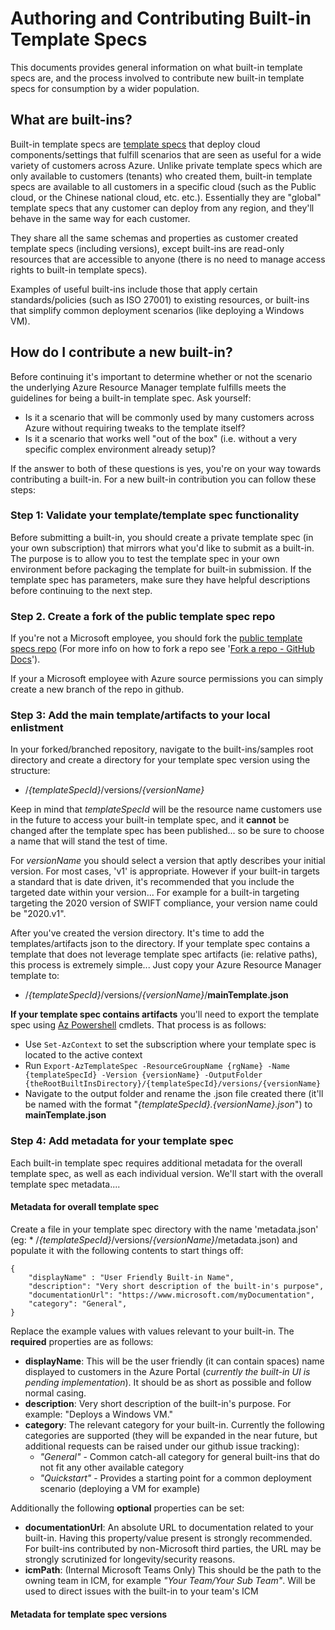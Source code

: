 # Authoring and Contributing Built-in Template Specs

This documents provides general information on what built-in template specs are, and the process involved to contribute new built-in template specs for consumption by a wider population.

## What are built-ins?
Built-in template specs are [template specs](https://docs.microsoft.com/en-us/azure/azure-resource-manager/templates/template-specs?tabs=azure-powershell) that deploy cloud components/settings that fulfill scenarios that are seen as useful for a wide variety of customers across Azure. Unlike private template specs which are only available to customers (tenants) who created them, built-in template specs are available to all customers in a specific cloud (such as the Public cloud, or the Chinese national cloud, etc. etc.). Essentially they are "global" template specs that any customer can deploy from any region, and they'll behave in the same way for each customer.

They share all the same schemas and properties as customer created template specs (including versions), except built-ins are read-only resources that are accessible to anyone (there is no need to manage access rights to built-in template specs).

Examples of useful built-ins include those that apply certain standards/policies (such as ISO 27001) to existing resources, or built-ins that simplify common deployment scenarios (like deploying a Windows VM).

## How do I contribute a new built-in?

Before continuing it's important to determine whether or not the scenario the underlying Azure Resource Manager template fulfills meets the guidelines for being a built-in template spec. Ask yourself:

 - Is it a scenario that will be commonly used by many customers across Azure without requiring tweaks to the template itself?
 - Is it a scenario that works well "out of the box" (i.e. without a very specific complex environment already setup)?

If the answer to both of these questions is yes, you're on your way towards contributing a built-in. For a new built-in contribution you can follow these steps:

### Step 1: Validate your template/template spec functionality 

Before submitting a built-in, you should create a private template spec (in your own subscription) that mirrors what you'd like to submit as a built-in. The purpose is to allow you to test the template spec in your own environment before packaging the template for built-in submission. If the template spec has parameters, make sure they have helpful descriptions before continuing to the next step.

### Step 2. Create a fork of the public template spec repo

If you're not a Microsoft employee, you should fork the [public template specs repo](https://github.com/Azure/template-specs/tree/master) (For more info on how to fork a repo see '[Fork a repo - GitHub Docs](https://docs.github.com/en/get-started/quickstart/fork-a-repo)').

If your a Microsoft employee with Azure source permissions you can simply create a new branch of the repo in github.

### Step 3: Add the main template/artifacts to your local enlistment

In your forked/branched repository, navigate to the built-ins/samples root directory and create a directory for your template spec version using the structure:

* /*{templateSpecId}*/versions/*{versionName}*

Keep in mind that *templateSpecId* will be the resource name customers use in the future to access your built-in template spec, and it **cannot** be changed after the template spec has been published... so be sure to choose a name that will stand the test of time.

For *versionName* you should select a version that aptly describes your initial version. For most cases, 'v1' is appropriate. However if your built-in targets a standard that is date driven, it's recommended that you include the targeted date within your version... For example for a built-in targeting targeting the 2020 version of SWIFT compliance, your version name could be "2020.v1".

After you've created the version directory. It's time to add the templates/artifacts json to the directory. If your template spec contains a template that does not leverage template spec artifacts (ie: relative paths), this process is extremely simple... Just copy your Azure Resource Manager template to:

* /*{templateSpecId}*/versions/*{versionName}*/**mainTemplate.json**

**If your template spec contains artifacts** you'll need to export the template spec using [Az Powershell](https://docs.microsoft.com/en-us/powershell/azure/new-azureps-module-az) cmdlets. That process is as follows:

* Use `Set-AzContext` to set the subscription where your template spec is located to the active context
* Run `Export-AzTemplateSpec -ResourceGroupName {rgName} -Name {templateSpecId} -Version {versionName} -OutputFolder {theRootBuiltInsDirectory}/{templateSpecId}/versions/{versionName}`
* Navigate to the output folder and rename the .json file created there (it'll be named with the format "*{templateSpecId}.{versionName}.json*") to **mainTemplate.json**

### Step 4: Add metadata for your template spec

Each built-in template spec requires additional metadata for the overall template spec, as well as each individual version. We'll start with the overall template spec metadata....

#### Metadata for overall template spec
Create a file in your template spec directory with the name 'metadata.json' (eg: * /*{templateSpecId}*/versions/*{versionName}*/metadata.json) and populate it with the following contents to start things off:

    {
        "displayName" : "User Friendly Built-in Name",
        "description": "Very short description of the built-in's purpose",
        "documentationUrl": "https://www.microsoft.com/myDocumentation",
        "category": "General",
    }

Replace the example values with values relevant to your built-in. The **required** properties are as follows:

* **displayName**: This will be the user friendly (it can contain spaces) name displayed to customers in the Azure Portal (*currently the built-in UI is pending implementation*). It should be as short as possible and follow normal casing.
* **description**: Very short description of the built-in's purpose. For example: "Deploys a Windows VM."
* **category**: The relevant category for your built-in. Currently the following categories are supported (they will be expanded in the near future, but additional requests can be raised under our github issue tracking):
  * *"General"* - Common catch-all category for general built-ins that do not fit any other available category
  * *"Quickstart"* - Provides a starting point for a common deployment scenario (deploying a VM for example)

Additionally the following **optional** properties can be set:

* **documentationUrl**: An absolute URL to documentation related to your built-in. Having this property/value present is strongly recommended. For built-ins contributed by non-Microsoft third parties, the URL may be strongly scrutinized for longevity/security reasons. 
* **icmPath**:  (Internal Microsoft Teams Only) This should be the path to the owning team in ICM, for example *"Your Team/Your Sub Team"*. Will be used to direct issues with the built-in to your team's ICM

#### Metadata for template spec versions

